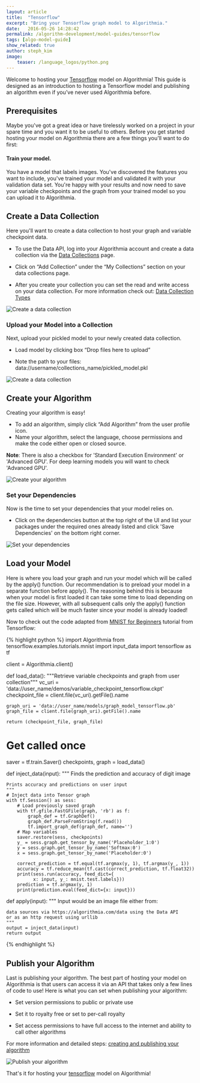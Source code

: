 ```yaml
---
layout: article
title:  "Tensorflow"
excerpt: "Bring your Tensorflow graph model to Algorithmia."
date:   2016-05-26 14:28:42
permalink: /algorithm-development/model-guides/tensorflow
tags: [algo-model-guide]
show_related: true
author: steph_kim
image:
    teaser: /language_logos/python.png
---
```



Welcome to hosting your <a href="https://www.tensorflow.org/">Tensorflow</a> model on Algorithmia!
This guide is designed as an introduction to hosting a Tensorflow model and publishing an algorithm even if you’ve never used Algorithmia before.


## Prerequisites
Maybe you've got a great idea or have tirelessly worked on a project in your spare time and you want it to be useful to others. Before you get started hosting your model on Algorithmia there are a few things you'll want to do first:

#### Train your model.
You have a model that labels images. You've discovered the features you want to include, you've trained your model and validated it with your validation data set. You're happy with your results and now need to save your variable checkpoints and the graph from your trained model so you can upload it to Algorithmia.

## Create a Data Collection
Here you'll want to create a data collection to host your graph and variable checkpoint data.

- To use the Data API, log into your Algorithmia account and create a data collection via the <a href="https://algorithmia.com/data/hosted">Data Collections</a> page.

- Click on “Add Collection” under the “My Collections” section on your data collections page.

- After you create your collection you can set the read and write access on your data collection. For more information check out: <a href="http://developers.algorithmia.com/application-development/data-sources/hosted-data-guide/">Data Collection Types</a>


<img src="/images/post_images/model_hosting/add_collection.png" alt="Create a data collection" class="screenshot">

### Upload your Model into a Collection
Next, upload your pickled model to your newly created data collection.

- Load model by clicking box “Drop files here to upload”

- Note the path to your files: data://username/collections_name/pickled_model.pkl

<img src="/images/post_images/model_hosting/tensorflow_update_collections.png" alt="Create a data collection" class="screenshot">

## Create your Algorithm
Creating your algorithm is easy!

- To add an algorithm, simply click “Add Algorithm” from the user profile icon.
- Name your algorithm, select the language, choose permissions and make the code either open or closed source.

**Note**: There is also a checkbox for 'Standard Execution Environment' or 'Advanced GPU'. For deep learning models you will want to check 'Advanced GPU'.

<img src="/images/post_images/model_hosting/create_new_alg_python3.png" alt="Create your algorithm" class="screenshot">

### Set your Dependencies
Now is the time to set your dependencies that your model relies on.

- Click on the dependencies button at the top right of the UI and list your packages under the required ones already listed and click 'Save Dependencies' on the bottom right corner.

<img src="/images/post_images/model_hosting/tensorflow_dependencies.png" alt="Set your dependencies" class="screenshot">

## Load your Model
Here is where you load your graph and run your model which will be called by the apply() function.
Our recommendation is to preload your model in a separate function before apply(). The reasoning behind this is because when your model is first loaded it can take some time to load depending on the file size. However, with all subsequent calls only the apply() function gets called which will be much faster since your model is already loaded!

Now to check out the code adapted from <a href="https://www.tensorflow.org/versions/r0.9/tutorials/mnist/beginners/index.html">MNIST for Beginners</a> tutorial from Tensorflow:

{% highlight python %}
import Algorithmia
from tensorflow.examples.tutorials.mnist import input_data
import tensorflow as tf

client = Algorithmia.client()

def load_data():
    """Retrieve variable checkpoints and graph from user collection"""
    vc_uri = 'data://user_name/demos/variable_checkpoint_tensorflow.ckpt'
    checkpoint_file = client.file(vc_uri).getFile().name

    graph_uri = 'data://user_name/models/graph_model_tensorflow.pb'
    graph_file = client.file(graph_uri).getFile().name

    return (checkpoint_file, graph_file)

 
# Get called once   
saver = tf.train.Saver()
checkpoints, graph = load_data()

def inject_data(input):
    """
    Finds the prediction and accuracy of digit image

    Prints accuracy and predictions on user input
    """
    # Inject data into Tensor graph
    with tf.Session() as sess:
        # Load previously saved graph
        with tf.gfile.FastGFile(graph, 'rb') as f:
            graph_def = tf.GraphDef()
            graph_def.ParseFromString(f.read())
            tf.import_graph_def(graph_def, name='')
        # Map variables
        saver.restore(sess, checkpoints)
        y_ = sess.graph.get_tensor_by_name('Placeholder_1:0')
        y = sess.graph.get_tensor_by_name('Softmax:0')
        x = sess.graph.get_tensor_by_name('Placeholder:0')

        correct_prediction = tf.equal(tf.argmax(y, 1), tf.argmax(y_, 1))
        accuracy = tf.reduce_mean(tf.cast(correct_prediction, tf.float32))
        print(sess.run(accuracy, feed_dict={
              x: input, y_: mnist.test.labels}))
        prediction = tf.argmax(y, 1)
        print(prediction.eval(feed_dict={x: input}))
    
def apply(input):
    """
    Input would be an image file either from:

    data sources via https://algorithmia.com/data using the Data API
    or as an http request using urllib
    """
    output = inject_data(input)
    return output
{% endhighlight %}

## Publish your Algorithm
Last is publishing your algorithm. The best part of hosting your model on Algorithmia is that users can access it via an API that takes only a few lines of code to use! Here is what you can set when publishing your algorithm:

- Set version permissions to public or private use

- Set it to royalty free or set to per-call royalty

- Set access permissions to have full access to the internet and ability to call other algorithms

For more information and detailed steps: <a href="http://developers.algorithmia.com/basics/your_first_algo/">creating and publishing your algorithm</a>

<img src="/images/post_images/model_hosting/publish_alg.png" alt="Publish your algorithm" class="screenshot">

That's it for hosting your <a href="https://www.tensorflow.org/">tensorflow</a> model on Algorithmia!
